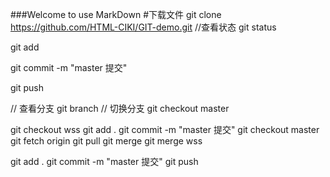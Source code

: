 ###Welcome to use MarkDown
#下载文件
git clone https://github.com/HTML-CIKI/GIT-demo.git
//查看状态
git status

git add

git commit -m "master 提交"

git push



// 查看分支
git branch
// 切换分支
git checkout master

git checkout wss
git add .
git commit -m "master 提交"
git checkout master
git fetch origin   git pull
git merge
git merge wss


git add .
git commit -m "master 提交"
git push